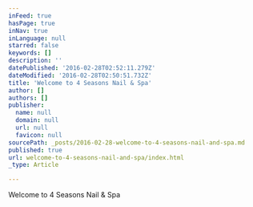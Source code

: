 ```yaml
---
inFeed: true
hasPage: true
inNav: true
inLanguage: null
starred: false
keywords: []
description: ''
datePublished: '2016-02-28T02:52:11.279Z'
dateModified: '2016-02-28T02:50:51.732Z'
title: 'Welcome to 4 Seasons Nail & Spa'
author: []
authors: []
publisher:
  name: null
  domain: null
  url: null
  favicon: null
sourcePath: _posts/2016-02-28-welcome-to-4-seasons-nail-and-spa.md
published: true
url: welcome-to-4-seasons-nail-and-spa/index.html
_type: Article

---
```

Welcome to 4 Seasons Nail & Spa